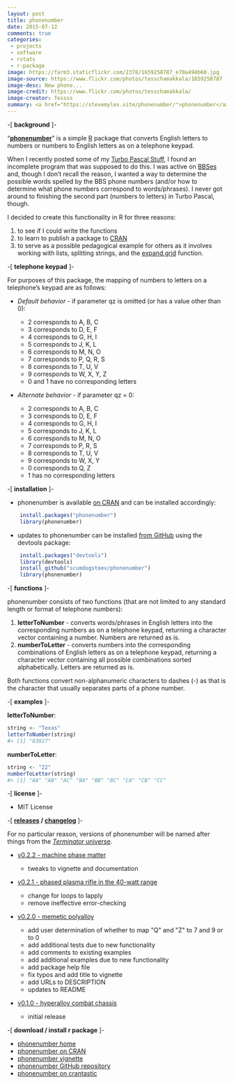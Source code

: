 ```yaml
---
layout: post
title: phonenumber
date: 2015-07-12
comments: true
categories: 
 - projects
 - software
 - rstats
 - r-package
image: https://farm3.staticflickr.com/2378/1659258787_e70a494b60.jpg
image-source: https://www.flickr.com/photos/tesschamakkala/1659258787
image-desc: New phone...
image-credit: https://www.flickr.com/photos/tesschamakkala/
image-creator: Tessss
summary: <a href="https://stevemyles.site/phonenumber/">phonenumber</a> is a simple R package that converts English letters to numbers or numbers to English letters as on a telephone keypad
---
```


-[ **background** ]-

“**[phonenumber](https://stevemyles.site/phonenumber/)**” is a simple [R](http://www.r-project.org/) package that converts English letters to numbers or numbers to English letters as on a telephone keypad.

When I recently posted some of my [Turbo Pascal Stuff](https://stevemyles.site/blog/2015/06/19/turbo-pascal-stuff/), I found an incomplete program that was supposed to do this.  I was active on [BBSes](https://en.wikipedia.org/wiki/Bulletin_board_system) and, though I don’t recall the reason, I wanted a way to determine the possible words spelled by the BBS phone numbers (and/or how to determine what phone numbers correspond to words/phrases).  I never got around to finishing the second part (numbers to letters) in Turbo Pascal, though.

I decided to create this functionality in R for three reasons:

1.  to see if I could write the functions
2.  to learn to publish a package to [CRAN](http://cran.r-project.org/)
3.  to serve as a possible pedagogical example for others as it involves working with lists, splitting strings, and the [expand.grid](https://stat.ethz.ch/R-manual/R-devel/library/base/html/expand.grid.html) function.

-[ **telephone keypad** ]-

For purposes of this package, the mapping of numbers to letters on a telephone’s keypad are as follows:

*   _Default behavior_ - if parameter qz is omitted (or has a value other than 0):

    *   2 corresponds to A, B, C
    *   3 corresponds to D, E, F
    *   4 corresponds to G, H, I
    *   5 corresponds to J, K, L
    *   6 corresponds to M, N, O
    *   7 corresponds to P, Q, R, S
    *   8 corresponds to T, U, V
    *   9 corresponds to W, X, Y, Z
    *   0 and 1 have no corresponding letters
*   _Alternate behavior_ - if parameter qz = 0:

    *   2 corresponds to A, B, C
    *   3 corresponds to D, E, F
    *   4 corresponds to G, H, I
    *   5 corresponds to J, K, L
    *   6 corresponds to M, N, O
    *   7 corresponds to P, R, S
    *   8 corresponds to T, U, V
    *   9 corresponds to W, X, Y
    *   0 corresponds to Q, Z
    *   1 has no corresponding letters

-[ **installation** ]-

*   phonenumber is available [on CRAN](http://cran.r-project.org/web/packages/phonenumber/index.html) and can be installed accordingly: 

```r
    install.packages("phonenumber")
    library(phonenumber)
```

*   updates to phonenumber can be installed [from GitHub](https://github.com/scumdogsteev/phonenumber) using the devtools package:

```r
    install.packages("devtools")
    library(devtools)
    install_github("scumdogsteev/phonenumber")
    library(phonenumber)
```

-[ **functions** ]-

phonenumber consists of two functions (that are not limited to any standard length or format of telephone numbers):

1.  **letterToNumber** - converts words/phrases in English letters into the corresponding numbers as on a telephone keypad, returning a character vector containing a number.  Numbers are returned as is.
2.  **numberToLetter** - converts numbers into the corresponding combinations of English letters as on a telephone keypad, returning a character vector containing all possible combinations sorted alphabetically.  Letters are returned as is.

Both functions convert non-alphanumeric characters to dashes (-) as that is the character that usually separates parts of a phone number.

-[ **examples** ]-

**letterToNumber**:

```r
string <- "Texas" 
letterToNumber(string) 
#> [1] "83927"
```

**numberToLetter**:

```r
string <- "22" 
numberToLetter(string) 
#> [1] "AA" "AB" "AC" "BA" "BB" "BC" "CA" "CB" "CC"
```

-[ **license** ]-

*   MIT License

-[ **[releases](https://github.com/scumdogsteev/phonenumber/releases) / [changelog](https://stevemyles.site/phonenumber/news/index.html)** ]-

For no particular reason, versions of phonenumber will be named after things from the [_Terminator_ universe](https://en.wikipedia.org/wiki/Terminator_(franchise)).

*   [v0.2.2 - machine phase matter](https://github.com/scumdogsteev/phonenumber/releases/tag/v0.2.2)

    *   tweaks to vignette and documentation
*   [v0.2.1 - phased plasma rifle in the 40-watt range](https://github.com/scumdogsteev/phonenumber/releases/tag/v0.2.1)

    *   change for loops to lapply
    *   remove ineffective error-checking
*   [v0.2.0 - memetic polyalloy](https://github.com/scumdogsteev/phonenumber/releases/tag/v0.2.0)

    *   add user determination of whether to map "Q" and "Z" to 7 and 9 or to 0
    *   add additional tests due to new functionality
    *   add comments to existing examples
    *   add additional examples due to new functionality
    *   add package help file
    *   fix typos and add title to vignette
    *   add URLs to DESCRIPTION
    *   updates to README
*   [v0.1.0 - hyperalloy combat chassis](https://github.com/scumdogsteev/phonenumber/releases/tag/v0.1.0)

    *   initial release

-[ **download / install r package** ]-

*   [phonenumber home](https://stevemyles.site/phonenumber/)
*   [phonenumber on CRAN](http://cran.r-project.org/web/packages/phonenumber/index.html)
*   [phonenumber vignette](http://cran.r-project.org/web/packages/phonenumber/vignettes/phonenumber.html)
*   [phonenumber GitHub repository](https://github.com/scumdogsteev/phonenumber)
*   [phonenumber on crantastic](http://crantastic.org/packages/phonenumber)